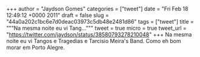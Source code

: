 
+++
author = "Jaydson Gomes"
categories = ["tweet"]
date = "Fri Feb 18 12:49:12 +0000 2011"
draft = false
slug = "44a0a202c1bc6e7d0deac03973c5db48e2481d86"
tags = ["tweet"]
title = """Na mesma noite eu vi Tang..."""
tweet = true
micro = true
tweet_url = "https://twitter.com/jaydson/status/38580793278210048"
+++
Na mesma noite eu vi Tangos e Tragedias e Tarcisio Meira's Band. Como eh bom morar em Porto Alegre.
